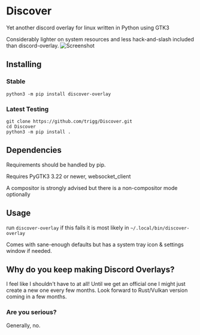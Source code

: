 # Discover
Yet another discord overlay for linux written in Python using GTK3

Considerably lighter on system resources and less hack-and-slash included than discord-overlay.
![Screenshot](https://user-images.githubusercontent.com/964775/94065879-9c4e4480-fde3-11ea-9b8a-4688fd02ca17.png)

## Installing

### Stable
```
python3 -m pip install discover-overlay
```

### Latest Testing
```
git clone https://github.com/trigg/Discover.git
cd Discover
python3 -m pip install .
```

## Dependencies

Requirements should be handled by pip.

Requires PyGTK3 3.22 or newer, websocket_client

A compositor is strongly advised but there is a non-compositor mode optionally


## Usage

run `discover-overlay` if this fails it is most likely in `~/.local/bin/discover-overlay`

Comes with sane-enough defaults but has a system tray icon & settings window if needed.


## Why do you keep making Discord Overlays?

I feel like I shouldn't have to at all! Until we get an official one I might just create a new one every few months. Look forward to Rust/Vulkan version coming in a few months.

### Are you serious?

Generally, no.

